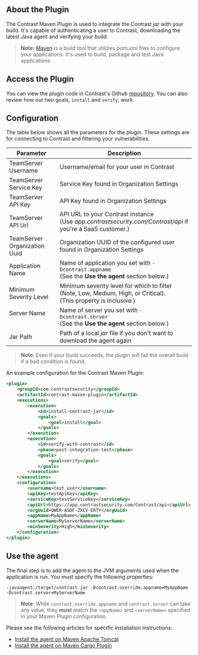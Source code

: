 <!--
title: "Contrast Maven Plugin"
description: "Sample Maven build plugin using the Contrast Java SDK"
tags: "tools Maven SDK Integration Java"
-->

## About the Plugin

The Contrast Maven Plugin is used to integrate the Contrast *jar* with your build. It's capable of authenticating a user to Contrast, downloading the latest Java agent and verifying your build.

> **Note:** [Maven](https://maven.apache.org/) is a build tool that utilizes *pom.xml* files to configure your applications. It's used to build, package and test Java applications.

## Access the Plugin

You can view the plugin code in Contrast's Github [repository](https://github.com/Contrast-Security-OSS/contrast-maven-plugin). You can also review how our two goals, `install` and `verify`, work.

<!-- The plugin can be found here on the Maven repository. -->

## Configuration

The table below shows all the parameters for the plugin. These settings are for connecting to Contrast and filtering your vulnerabilities.

| Parameter                    | Description                                             |
|------------------------------|---------------------------------------------------------|
| TeamServer Username          | Username/email for your user in Contrast |
| TeamServer Service Key       | Service Key found in Organization Settings             |
| TeamServer API Key           | API Key found in Organization Settings                 |
| TeamServer API Url           | API URL to your Contrast instance  <BR> (Use *app.contrastsecurity.com/Contrast/api* if you're a SaaS customer.)                    |
| TeamServer Organization Uuid | Organization UUID of the configured user found in Organization Settings |
| Application Name             | Name of application you set with `-Dcontrast.appname` <BR> (See the **Use the agent** section below.) |
| Minimum Severity Level       | Minimum severity level for which to filter (Note, Low, Medium, High, or Critical). <br> (This property is inclusive.) |
| Server Name                  | Name of server you set with `-Dcontrast.server` <BR> (See the **Use the agent** section below.) |
| Jar Path                     | Path of a local *jar* file if you don't want to download the agent again                  |


>**Note**: Even if your build succeeds, the plugin will fail the overall build if a bad condition is found.


An example configuration for the Contrast Maven Plugin:

```xml
<plugin>
    <groupId>com.contrastsecurity</groupId>
    <artifactId>contrast-maven-plugin</artifactId>
    <executions>
        <execution>
            <id>install-contrast-jar</id>
            <goals>
                <goal>install</goal>
            </goals>
        </execution>
        <execution>
            <id>verify-with-contrast</id>
            <phase>post-integration-test</phase>
            <goals>
                <goal>verify</goal>
            </goals>
        </execution>
    </executions>
    <configuration>
        <username>test_user</username>
        <apiKey>testApiKey</apiKey>
        <serviceKey>testServiceKey</serviceKey>
        <apiUrl>https://app.contrastsecurity.com/Contrast/api</apiUrl>
        <orgUuid>QWER-ASDF-ZXCV-ERTY</orgUuid>
        <appName>MyAppName</appName>
        <serverName>MyServerName</serverName>
        <minSeverity>High</minSeverity>
    </configuration>
</plugin>
```

## Use the agent

The final step is to add the agent to the JVM arguments used when the application is run. You must specify the following properties:

```
-javaagent:/target/contrast.jar -Dcontrast.override.appname=MyAppName -Dcontrast.server=MyServerName
```
>**Note**: While `contrast.override.appname` and `contrast.server` can take any value, they **must** match the `<appName>` and `<serverName>` specified in your Maven Plugin configuration.
    
Please see the following articles for specific installation instructions:

* [Install the agent on Maven Apache Tomcat](installation-javainstall.html#apache)
* [Install the agent on Maven Cargo Plugin](installation-javainstall.html#cargo)

